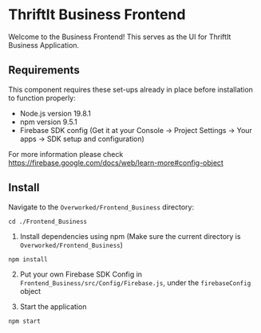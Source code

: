 # ThriftIt Business Frontend
Welcome to the Business Frontend! This serves as the UI for ThriftIt Business Application.

## Requirements
This component requires these set-ups already in place before installation to function properly:

- Node.js version 19.8.1
- npm version 9.5.1
- Firebase SDK config (Get it at your Console -> Project Settings -> Your apps -> SDK setup and configuration)

For more information please check https://firebase.google.com/docs/web/learn-more#config-object

## Install
Navigate to the `Overworked/Frontend_Business` directory:

`cd ./Frontend_Business`

1. Install dependencies using npm (Make sure the current directory is `Overworked/Frontend_Business`)

`npm install`

2. Put your own Firebase SDK Config in `Frontend_Business/src/Config/Firebase.js`, under the `firebaseConfig` object

3. Start the application

`npm start`
